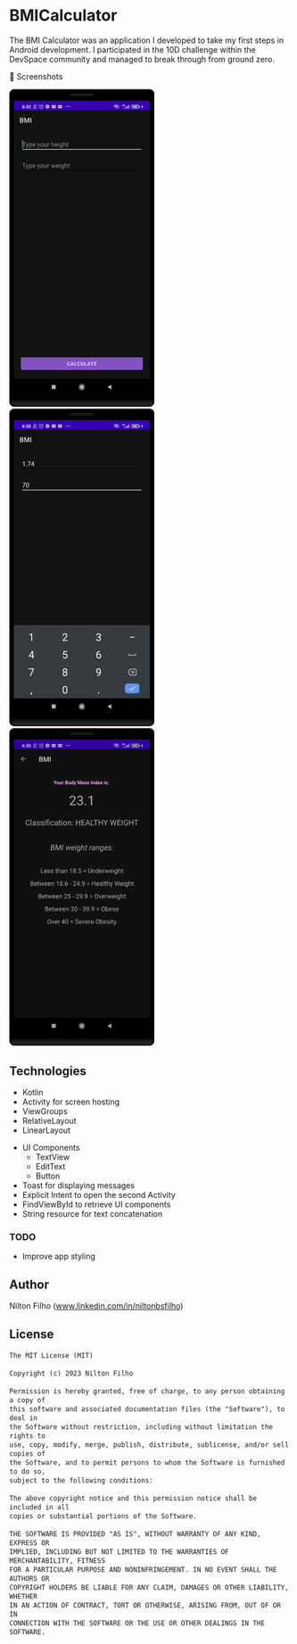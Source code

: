 # BMICalculator

The BMI Calculator was an application I developed to take my first steps in Android development. I participated in the 10D challenge within the DevSpace community and
managed to break through from ground zero.

:camera_flash: Screenshots
<!-- You can add more screenshots here if you like -->
<img src="/result/BMI app/image1.png" width="260"> <img src="/result/BMI app/image2.png" width="260"> <img src="/result/BMI app/image3.png" width="260"> 

## Technologies
* Kotlin
* Activity for screen hosting
* ViewGroups
* RelativeLayout
* LinearLayout
  
- UI Components
  - TextView
  - EditText
  - Button
- Toast for displaying messages
- Explicit Intent to open the second Activity
- FindViewById to retrieve UI components
- String resource for text concatenation

### TODO
- Improve app styling

## Author
Nilton Filho (www.linkedin.com/in/niltonbsfilho)

## License
```
The MIT License (MIT)

Copyright (c) 2023 Nilton Filho

Permission is hereby granted, free of charge, to any person obtaining a copy of
this software and associated documentation files (the "Software"), to deal in
the Software without restriction, including without limitation the rights to
use, copy, modify, merge, publish, distribute, sublicense, and/or sell copies of
the Software, and to permit persons to whom the Software is furnished to do so,
subject to the following conditions:

The above copyright notice and this permission notice shall be included in all
copies or substantial portions of the Software.

THE SOFTWARE IS PROVIDED "AS IS", WITHOUT WARRANTY OF ANY KIND, EXPRESS OR
IMPLIED, INCLUDING BUT NOT LIMITED TO THE WARRANTIES OF MERCHANTABILITY, FITNESS
FOR A PARTICULAR PURPOSE AND NONINFRINGEMENT. IN NO EVENT SHALL THE AUTHORS OR
COPYRIGHT HOLDERS BE LIABLE FOR ANY CLAIM, DAMAGES OR OTHER LIABILITY, WHETHER
IN AN ACTION OF CONTRACT, TORT OR OTHERWISE, ARISING FROM, OUT OF OR IN
CONNECTION WITH THE SOFTWARE OR THE USE OR OTHER DEALINGS IN THE SOFTWARE.
```
